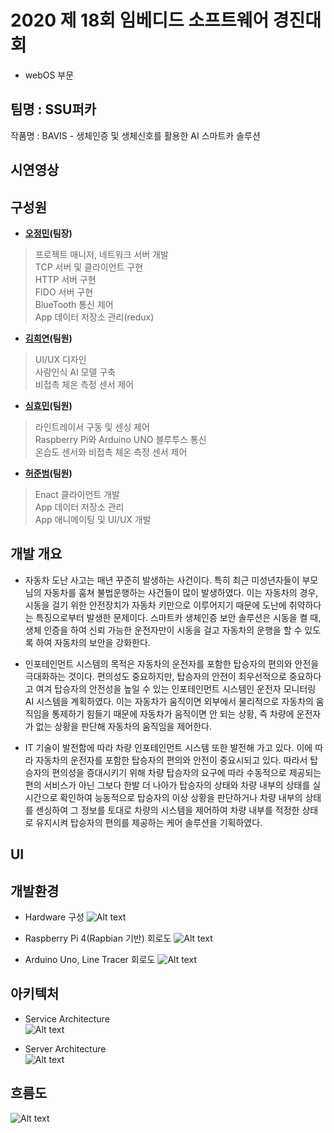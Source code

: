 # 2020 제 18회 임베디드 소프트웨어 경진대회   
- webOS 부문

## 팀명 : SSU퍼카   
 작품명 : BAVIS - 생체인증 및 생체신호를 활용한 AI 스마트카 솔루션   

## 시연영상
<!--[![Watch the video](https://img.youtube.com/vi/anyHbAet2sY/hqdefault.jpg)](https://www.youtube.com/watch?v=anyHbAet2sY)-->

## 구성원
- **[오정민](https://github.com/owjs3901)(팀장)**   
> 프로젝트 매니저, 네트워크 서버 개발   
TCP 서버 및 클라이언트 구현   
HTTP 서버 구현   
FIDO 서버 구현   
BlueTooth 통신 제어   
App 데이터 저장소 관리(redux)   

- **[김희연](https://github.com/yyyy1221)(팀원)**
> UI/UX 디자인   
사람인식 AI 모델 구축   
비접촉 체온 측정 센서 제어   
 
- **[심효민](https://github.com/shimhm)(팀원)**
> 라인트레이서 구동 및 센싱 제어   
Raspberry Pi와 Arduino UNO 블루투스 통신   
온습도 센서와 비접촉 체온 측정 센서 제어   

- **[허준범](https://github.com/EasyBAMM)(팀원)**
> Enact 클라이언트 개발   
App 데이터 저장소 관리   
App 애니메이팅 및 UI/UX 개발   

## 개발 개요
- 자동차 도난 사고는 매년 꾸준히 발생하는 사건이다. 특히 최근 미성년자들이 부모님의 자동차를 훔쳐 불법운행하는 사건들이 많이 발생하였다. 이는 자동차의 경우, 시동을 걸기 위한 안전장치가 자동차 키만으로 이루어지기 때문에 도난에 취약하다는 특징으로부터 발생한 문제이다. 스마트카 생체인증 보안 솔루션은 시동을 켤 때, 생체 인증을 하여 신뢰 가능한 운전자만이 시동을 걸고 자동차의 운행을 할 수 있도록 하여 자동차의 보안을 강화한다.    

- 인포테인먼트 시스템의 목적은 자동차의 운전자를 포함한 탑승자의 편의와 안전을 극대화하는 것이다. 편의성도 중요하지만, 탑승자의 안전이 최우선적으로 중요하다고 여겨 탑승자의 안전성을 높일 수 있는 인포테인먼트 시스템인 운전자 모니터링 AI 시스템을 계획하였다. 이는 자동차가 움직이면 외부에서 물리적으로 자동차의 움직임을 통제하기 힘들기 때문에 자동차가 움직이면 안 되는 상황, 즉 차량에 운전자가 없는 상황을 판단해 자동차의 움직임을 제어한다.   

- IT 기술이 발전함에 따라 차량 인포테인먼트 시스템 또한 발전해 가고 있다. 이에 따라 자동차의 운전자를 포함한 탑승자의 편의와 안전이 중요시되고 있다. 따라서 탑승자의 편의성을 증대시키기 위해 차량 탑승자의 요구에 따라 수동적으로 제공되는 편의 서비스가 아닌 그보다 한발 더 나아가 탑승자의 상태와 차량 내부의 상태를 실시간으로 확인하여 능동적으로 탑승자의 이상 상황을 판단하거나 차량 내부의 상태를 센싱하여 그 정보를 토대로 차량의 시스템을 제어하여 차량 내부를 적정한 상태로 유지시켜 탑승자의 편의를 제공하는 케어 솔루션을 기획하였다. 

## UI

## 개발환경
- Hardware 구성
![Alt text](/readme_img/하드웨어구성표.png)   

- Raspberry Pi 4(Rapbian 기반) 회로도
![Alt text](/readme_img/RPI4_1.png)   

- Arduino Uno, Line Tracer 회로도
![Alt text](/readme_img/RPI4_2.png)   

## 아키텍처
- Service Architecture   
![Alt text](/readme_img/service_1.png)   

- Server Architecture   
![Alt text](/readme_img/server.png)

## 흐름도
![Alt text](/readme_img/flowchart.png)

